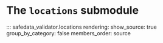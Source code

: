 # The `locations` submodule

::: safedata_validator.locations
    rendering:
        show_source: true
        group_by_category: false
        members_order: source